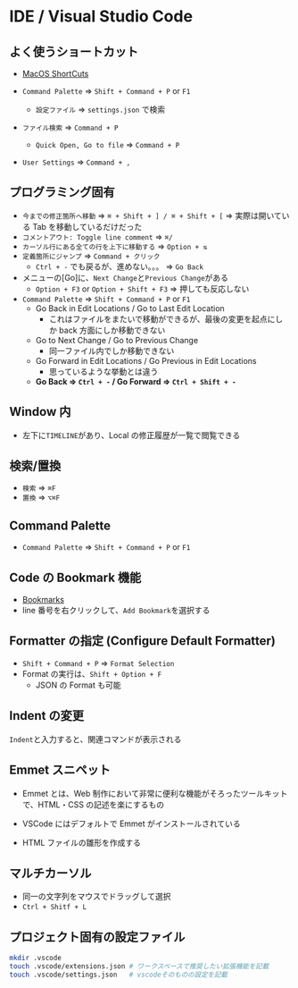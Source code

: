 # IDE / Visual Studio Code

## よく使うショートカット

- [MacOS ShortCuts](https://code.visualstudio.com/shortcuts/keyboard-shortcuts-macos.pdf)

- `Command Palette` => `Shift + Command + P` or `F1`
  - `設定ファイル` => `settings.json` で検索
- `ファイル検索` => `Command + P`
  - `Quick Open, Go to file` => `Command + P`
- `User Settings` => `Command + ,`

## プログラミング固有

- `今までの修正箇所へ移動` => `⌘ + Shift + ] / ⌘ + Shift + [` => 実際は開いている Tab を移動しているだけだった
- `コメントアウト: Toggle line comment` => `⌘/`
- `カーソル行にある全ての行を上下に移動する` => `Option + ⇅`
- `定義箇所にジャンプ` => `Command + クリック`
  - `Ctrl + -` でも戻るが、進めない。。。 => `Go Back`
- メニューの[Go]に、`Next Change`と`Previous Change`がある
  - `Option + F3` or `Option + Shift + F3` => 押しても反応しない
- `Command Palette` => `Shift + Command + P` or `F1`
  - Go Back in Edit Locations / Go to Last Edit Location
    - これはファイルをまたいで移動ができるが、最後の変更を起点にしか back 方面にしか移動できない
  - Go to Next Change / Go to Previous Change
    - 同一ファイル内でしか移動できない
  - Go Forward in Edit Locations / Go Previous in Edit Locations
    - 思っているような挙動とは違う
  - **Go Back => `Ctrl + -` / Go Forward => `Ctrl + Shift + -`**

## Window 内

- 左下に`TIMELINE`があり、Local の修正履歴が一覧で閲覧できる

## 検索/置換

- `検索` => `⌘F`
- `置換` => `⌥⌘F`

## Command Palette

- `Command Palette` => `Shift + Command + P` or `F1`

## Code の Bookmark 機能

- [Bookmarks](https://marketplace.visualstudio.com/items?itemName=alefragnani.Bookmarks)
- line 番号を右クリックして、`Add Bookmark`を選択する

## Formatter の指定 (Configure Default Formatter)

- `Shift + Command + P` => `Format Selection`
- Format の実行は、`Shift + Option + F`
  - JSON の Format も可能

## Indent の変更

`Indent`と入力すると、関連コマンドが表示される

## Emmet スニペット

- Emmet とは、Web 制作において非常に便利な機能がそろったツールキットで、HTML・CSS の記述を楽にするもの
- VSCode にはデフォルトで Emmet がインストールされている

- HTML ファイルの雛形を作成する

## マルチカーソル

- 同一の文字列をマウスでドラッグして選択
- `Ctrl + Shitf + L`

## プロジェクト固有の設定ファイル

```sh
mkdir .vscode
touch .vscode/extensions.json # ワークスペースで推奨したい拡張機能を記載
touch .vscode/settings.json   # vscodeそのものの設定を記載
```
